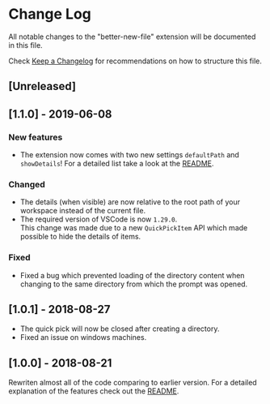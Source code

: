 # Change Log
All notable changes to the "better-new-file" extension will be documented in this file.

Check [Keep a Changelog](http://keepachangelog.com/) for recommendations on how to structure this file.

## [Unreleased]

## [1.1.0] - 2019-06-08
### New features
- The extension now comes with two new settings `defaultPath` and `showDetails`!
For a detailed list take a look at the [README](README.md#configuration).

### Changed
- The details (when visible) are now relative to the root path of your workspace instead of the current file.
- The required version of VSCode is now `1.29.0`.<br> This change was made due to a new `QuickPickItem` API which made possible to hide the details of items.

### Fixed
- Fixed a bug which prevented loading of the directory content when changing to the same directory from which the prompt was opened.

## [1.0.1] - 2018-08-27
- The quick pick will now be closed after creating a directory.
- Fixed an issue on windows machines.

## [1.0.0] - 2018-08-21
Rewriten almost all of the code comparing to earlier version. For a detailed explanation of the features check out the [README](README.md).
